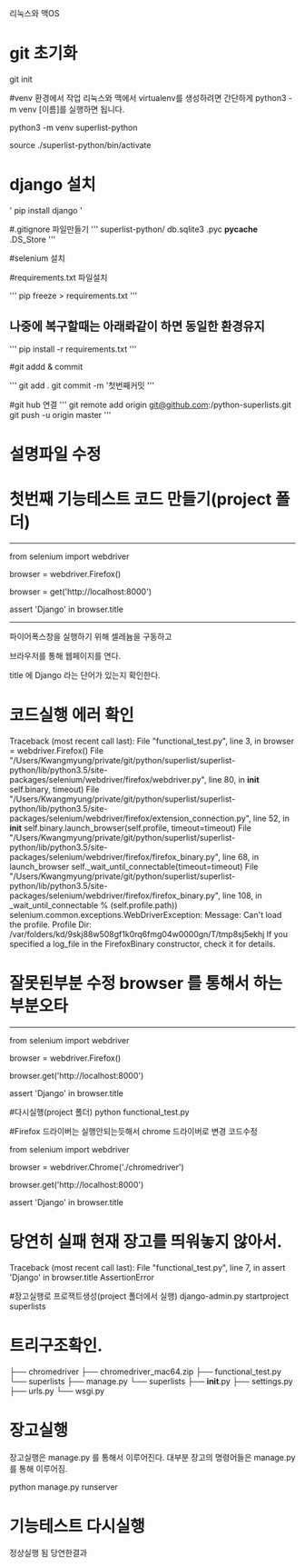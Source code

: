 리눅스와 맥OS

# git 초기화
git init

#venv 환경에서 작업
리눅스와 맥에서 virtualenv를 생성하려면 간단하게 python3 -m venv [이름]를 실행하면 됩니다.

python3 -m venv superlist-python

source ./superlist-python/bin/activate

# django 설치

\'
pip install django
\'

#.gitignore 파일만들기
'''
superlist-python/
db.sqlite3
.pyc
__pycache__
.DS_Store
'''

#selenium 설치

#requirements.txt 파일설치

'''
pip freeze > requirements.txt
'''

## 나중에 복구할때는 아래롸같이 하면 동일한 환경유지

'''
pip install -r requirements.txt
'''

#git addd & commit

'''
git add .
git commit -m '첫번째커밋
'''

#git hub 연결
'''
git remote add origin git@github.com:<your-github-username>/python-superlists.git
git push -u origin master
'''

# 설명파일 수정

# 첫번째 기능테스트 코드 만들기(project 폴더)
---
from selenium import webdriver

browser = webdriver.Firefox()

browser = get('http://localhost:8000')

assert 'Django' in browser.title

---
파이어폭스창을 실행하기 위해 셀레늄을 구동하고

브라우저를 통해 웹페이지를 연다.

title 에 Django 라는 단어가 있는지 확인한다.


# 코드실행 에러 확인

Traceback (most recent call last):
  File "functional_test.py", line 3, in <module>
    browser = webdriver.Firefox()
  File "/Users/Kwangmyung/private/git/python/superlist/superlist-python/lib/python3.5/site-packages/selenium/webdriver/firefox/webdriver.py", line 80, in __init__
    self.binary, timeout)
  File "/Users/Kwangmyung/private/git/python/superlist/superlist-python/lib/python3.5/site-packages/selenium/webdriver/firefox/extension_connection.py", line 52, in __init__
    self.binary.launch_browser(self.profile, timeout=timeout)
  File "/Users/Kwangmyung/private/git/python/superlist/superlist-python/lib/python3.5/site-packages/selenium/webdriver/firefox/firefox_binary.py", line 68, in launch_browser
    self._wait_until_connectable(timeout=timeout)
  File "/Users/Kwangmyung/private/git/python/superlist/superlist-python/lib/python3.5/site-packages/selenium/webdriver/firefox/firefox_binary.py", line 108, in _wait_until_connectable
    % (self.profile.path))
selenium.common.exceptions.WebDriverException: Message: Can't load the profile. Profile Dir: /var/folders/kd/9skj88w508gf1k0rq6fmg04w0000gn/T/tmp8sj5ekhj If you specified a log_file in the FirefoxBinary constructor, check it for details.

# 잘못된부분 수정 browser 를 통해서 하는 부분오타
---
from selenium import webdriver

browser = webdriver.Firefox()

browser.get('http://localhost:8000')

assert 'Django' in browser.title

#다시실행(project 폴더)
python functional_test.py

#Firefox 드라이버는 실행안되는듯해서 chrome 드라이버로 변경 코드수정

from selenium import webdriver

browser = webdriver.Chrome('./chromedriver')

browser.get('http://localhost:8000')

assert 'Django' in browser.title

# 당연히 실패 현재 장고를 띄워놓지 않아서.
Traceback (most recent call last):
  File "functional_test.py", line 7, in <module>
    assert 'Django' in browser.title
AssertionError

#장고실행로 프로잭트생성(project 폴더에서 실행)
django-admin.py startproject superlists

# 트리구조확인.
├── chromedriver
├── chromedriver_mac64.zip
├── functional_test.py
└── superlists
    ├── manage.py
    └── superlists
        ├── __init__.py
        ├── settings.py
        ├── urls.py
        └── wsgi.py

# 장고실행
장고실행은 manage.py 를 통해서 이루어진다. 대부분 장고의 명령어들은 manage.py 를 통해 이루어짐.

python manage.py runserver

# 기능테스트 다시실행
정상실행 됨 당연한결과